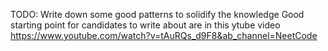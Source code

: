 TODO: Write down some good patterns to solidify the knowledge
Good starting point for candidates to write about are in this ytube video
https://www.youtube.com/watch?v=tAuRQs_d9F8&ab_channel=NeetCode
